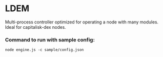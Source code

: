 # LDEM
Multi-process controller optimized for operating a node with many modules. Ideal for capitalisk-dex nodes.

### Command to run with sample config:

```
node engine.js -c sample/config.json
```
